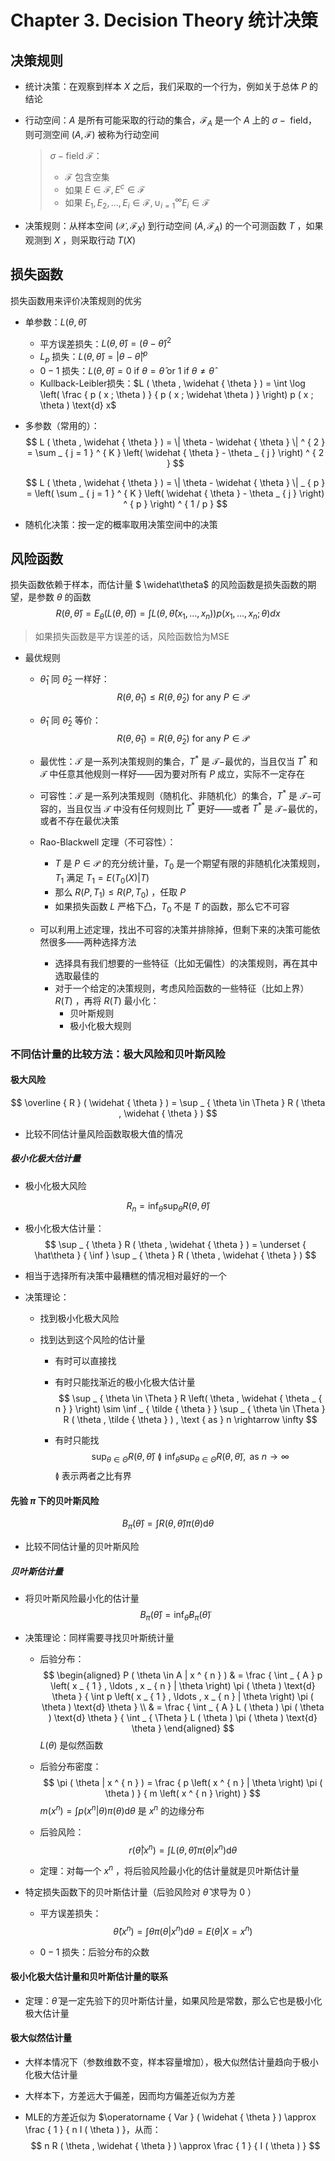 # Chapter 3. Decision Theory 统计决策



## 决策规则

- 统计决策：在观察到样本 $X$ 之后，我们采取的一个行为，例如关于总体 $P$ 的结论

- 行动空间：$A$ 是所有可能采取的行动的集合，$\mathcal { F } _ { A }$ 是一个 $A$ 上的 $\sigma-\text{ field}$，则可测空间 $( A , \mathcal { F } )$ 被称为行动空间

  > $\sigma-\text{field }\mathcal{F}$：
  >
  > - $\mathcal{F}$ 包含空集
  > - 如果 $E \in \mathcal { F } , E ^ { c } \in \mathcal { F }$
  > - 如果 $E _ { 1 } , E _ { 2 } , \dots , E _ { i } \in \mathcal { F },\cup _ { i = 1 } ^ { \infty } E _ { i } \in \mathcal { F }$

- 决策规则：从样本空间 $\left( \mathcal { X } , \mathcal { F } _ { X } \right)$ 到行动空间 $\left( A , \mathcal { F } _ { A } \right)$ 的一个可测函数 $T$ ，如果观测到 $X$ ，则采取行动 $T(X)$



## 损失函数

损失函数用来评价决策规则的优劣

- 单参数：$L ( \theta , \widehat { \theta } )$
  - 平方误差损失：$L ( \theta , \widehat { \theta } ) = ( \theta - \widehat { \theta } ) ^ { 2 }$
  - $L _ { p }$ 损失：$L ( \theta , \widehat { \theta } )=| \theta - \widehat { \theta } | ^ { p }$
  - $0-1$ 损失：$L ( \theta , \widehat { \theta } ) = 0 \text { if } \theta = \widehat { \theta } \text { or } 1 \text { if } \theta \neq \widehat { \theta }$
  - Kullback-Leibler损失：$L ( \theta , \widehat { \theta } ) = \int \log \left( \frac { p ( x ; \theta ) } { p ( x ; \widehat \theta ) } \right) p ( x ; \theta ) \text{d} x$

- 多参数（常用的）：
  $$
  L ( \theta , \widehat { \theta } ) = \| \theta - \widehat { \theta } \| ^ { 2 } = \sum _ { j = 1 } ^ { K } \left( \widehat { \theta } - \theta _ { j } \right) ^ { 2 }
  $$

  $$
  L ( \theta , \widehat { \theta } ) = \| \theta - \widehat { \theta } \| _ { p } = \left( \sum _ { j = 1 } ^ { K } \left( \widehat { \theta } - \theta _ { j } \right) ^ { p } \right) ^ { 1 / p }
  $$




- 随机化决策：按一定的概率取用决策空间中的决策



## 风险函数

损失函数依赖于样本，而估计量 $ \widehat\theta$ 的风险函数是损失函数的期望，是参数 $\theta$ 的函数
$$
R ( \theta , \widehat { \theta } ) = E _ { \theta } ( L ( \theta , \widehat { \theta } ) )= \int L \left( \theta , \widehat { \theta } \left( x _ { 1 } , \ldots , x _ { n } \right) \right) p \left( x _ { 1 } , \ldots , x _ { n } ; \theta \right) d x
$$

> 如果损失函数是平方误差的话，风险函数恰为MSE

- 最优规则

  - $\widehat{\theta}_1$ 同 $\widehat{\theta}_2$ 一样好：
    $$
    R \left( \theta , \widehat { \theta } _ { 1 } \right) \leq R \left( \theta , \widehat { \theta } _ { 2 } \right) \text { for any } P \in \mathcal { P }
    $$

  - $\widehat{\theta}_1$ 同 $\widehat{\theta}_2$ 等价：
    $$
    R \left( \theta , \widehat { \theta } _ { 1 } \right) = R \left( \theta , \widehat { \theta } _ { 2 } \right) \text { for any } P \in \mathcal { P }
    $$

  - 最优性：$\mathcal T$ 是一系列决策规则的集合，$T^*$ 是 $\mathcal T-$最优的，当且仅当 $T^*$ 和 $\mathcal T$ 中任意其他规则一样好——因为要对所有 $P$ 成立，实际不一定存在

  - 可容性：$\mathcal T$ 是一系列决策规则（随机化、非随机化）的集合，$T^*$ 是 $\mathcal T-$可容的，当且仅当 $\mathcal T$ 中没有任何规则比 $T^*$ 更好——或者 $T^*$ 是 $\mathcal T-$最优的，或者不存在最优决策

  - Rao-Blackwell 定理（不可容性）：

    - $T$ 是 $P \in \mathcal{P}$ 的充分统计量，$T_0$ 是一个期望有限的非随机化决策规则，$T_1$ 满足 $T _ { 1 } = E \left( T _ { 0 } ( X ) | T \right)$
    - 那么 $R(P, T_1 ) \le R(P, T_0 )$ ，任取 $P$
    - 如果损失函数 $L$ 严格下凸，$T_0$ 不是 $T$ 的函数，那么它不可容

  - 可以利用上述定理，找出不可容的决策并排除掉，但剩下来的决策可能依然很多——两种选择方法
    - 选择具有我们想要的一些特征（比如无偏性）的决策规则，再在其中选取最佳的
    - 对于一个给定的决策规则，考虑风险函数的一些特征（比如上界）$R(T)$ ，再将 $R(T)$ 最小化：
      - 贝叶斯规则
      - 极小化极大规则



### 不同估计量的比较方法：极大风险和贝叶斯风险



#### 极大风险

$$
\overline { R } ( \widehat { \theta } ) = \sup _ { \theta \in \Theta } R ( \theta , \widehat { \theta } )
$$

- 比较不同估计量风险函数取极大值的情况



##### 极小化极大估计量

- 极小化极大风险

$$
R _ { n } = \inf _ { \widehat { \theta } } \sup _ { \theta } R ( \theta , \widehat { \theta } )
$$

- 极小化极大估计量：
  $$
  \sup _ { \theta } R ( \theta , \widehat { \theta } ) = \underset { \hat\theta } { \inf } \sup _ { \theta } R ( \theta , \widehat { \theta } )
  $$

- 相当于选择所有决策中最糟糕的情况相对最好的一个

- 决策理论：

  - 找到极小化极大风险

  - 找到达到这个风险的估计量

    - 有时可以直接找

    - 有时只能找渐近的极小化极大估计量
      $$
      \sup _ { \theta \in \Theta } R \left( \theta , \widehat { \theta _ { n } } \right) \sim \inf _ { \tilde { \theta } } \sup _ { \theta \in \Theta } R ( \theta , \tilde { \theta } ) , \text { as } n \rightarrow \infty
      $$

    - 有时只能找
      $$
      \sup _ { \theta \in \Theta } R ( \theta , \widehat { \theta } ) \between \inf _ { \tilde { \theta } } \sup _ { \theta \in \Theta } R ( \theta , \tilde { \theta } ) , \text { as } n \rightarrow \infty
      $$
      $\between$ 表示两者之比有界


#### 先验 $\pi$ 下的贝叶斯风险

$$
B _ { \pi } ( \widehat { \theta } ) = \int R ( \theta , \widehat { \theta } ) \pi ( \theta ) \text{d} \theta
$$

- 比较不同估计量的贝叶斯风险


##### 贝叶斯估计量

- 将贝叶斯风险最小化的估计量
  $$
  B _ { \pi } ( \widehat { \theta } ) = \inf _ { \tilde { \theta } } B _ { \pi } ( \tilde { \theta } )
  $$




- 决策理论：同样需要寻找贝叶斯统计量

  - 后验分布：
    $$
    \begin{aligned} P ( \theta \in A | x ^ { n } ) & = \frac { \int _ { A } p \left( x _ { 1 } , \ldots , x _ { n } | \theta \right) \pi ( \theta ) \text{d} \theta } { \int p \left( x _ { 1 } , \ldots , x _ { n } | \theta \right) \pi ( \theta ) \text{d} \theta } \\ & = \frac { \int _ { A } L ( \theta ) \pi ( \theta ) \text{d} \theta } { \int _ { \Theta } L ( \theta ) \pi ( \theta ) \text{d} \theta } \end{aligned}
    $$
    $L(\theta)$ 是似然函数

  - 后验分布密度：
    $$
    \pi ( \theta | x ^ { n } ) = \frac { p \left( x ^ { n } | \theta \right) \pi ( \theta ) } { m \left( x ^ { n } \right) }
    $$
    $m \left( x ^ { n } \right) = \int p \left( x ^ { n } | \theta \right) \pi ( \theta ) \text{d} \theta$ 是 $x^n$ 的边缘分布

  - 后验风险：
    $$
    r ( \widehat { \theta } | x ^ { n } ) = \int L ( \theta , \widehat { \theta } ) \pi ( \theta | x ^ { n } ) \text{d} \theta
    $$

  - 定理：对每一个 $x^n$ ，将后验风险最小化的估计量就是贝叶斯估计量

- 特定损失函数下的贝叶斯估计量（后验风险对 $\hat\theta$ 求导为 $0$ ）

  - 平方误差损失：
    $$
    \widehat { \theta } \left( x ^ { n } \right) = \int \theta \pi ( \theta | x ^ { n } ) \text{d} \theta = E ( \theta | X = x ^ { n } )
    $$

  - $0-1$ 损失：后验分布的众数



#### 极小化极大估计量和贝叶斯估计量的联系

- 定理：$\widehat{\theta}$ 是一定先验下的贝叶斯估计量，如果风险是常数，那么它也是极小化极大估计量



#### 极大似然估计量

- 大样本情况下（参数维数不变，样本容量增加），极大似然估计量趋向于极小化极大估计量

- 大样本下，方差远大于偏差，因而均方偏差近似为方差

- MLE的方差近似为 $\operatorname { Var } ( \widehat { \theta } ) \approx \frac { 1 } { n I ( \theta ) }，从而：
  $$
  n R ( \theta , \widehat { \theta } ) \approx \frac { 1 } { I ( \theta ) }
  $$
